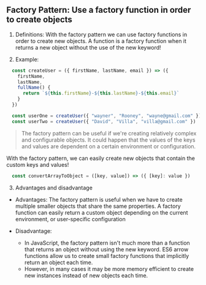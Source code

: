 <h2>Factory Pattern: Use a factory function in order to create objects</h2>

1. Definitions:
With the factory pattern we can use factory functions in order to create new objects. A function is a factory function when it returns a new object without the use of the new keyword!


2. Example:

```js
  const createUser = ({ firstName, lastName, email }) => ({
    firstName,
    lastName,
    fullName() {
      return `${this.firstName}-${this.lastName}-${this.email}`
    }
  })

  const userOne = createUser({ "wayner", "Rooney", "wayne@gmail.com" })
  const userTwo = createUser({ "David", "Villa", "villa@gmail.com" })
``` 

> The factory pattern can be useful if we're creating relatively complex and configurable objects. It could happen that the values of the keys and values are dependent on a certain environment or configuration. 

With the factory pattern, we can easily create new objects that contain the custom keys and values!
```js
  const convertArrayToObject = ([key, value]) => ({ [key]: value })
```


3. Advantages and disadvantage

- Advantages: The factory pattern is useful when we have to create multiple smaller objects that share the same properties. A factory function can easily return a custom object depending on the current environment, or user-specific configuration

- Disadvantage: 
    * In JavaScript, the factory pattern isn't much more than a function that returns an object without using the new keyword. ES6 arrow functions allow us to create small factory functions that implicitly return an object each time.
    * However, in many cases it may be more memory efficient to create new instances instead of new objects each time.